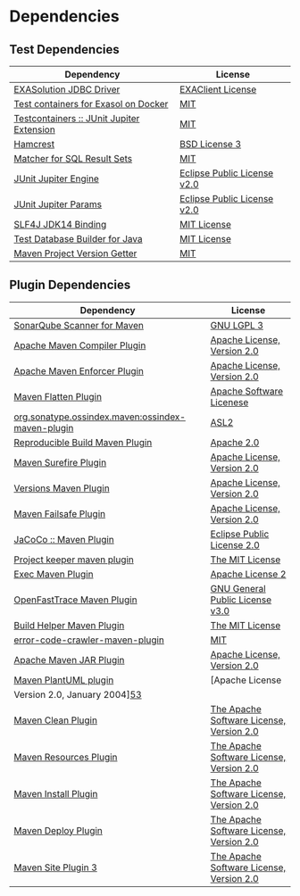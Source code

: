 <!-- @formatter:off -->
# Dependencies

## Test Dependencies

| Dependency                                     | License                           |
| ---------------------------------------------- | --------------------------------- |
| [EXASolution JDBC Driver][0]                   | [EXAClient License][1]            |
| [Test containers for Exasol on Docker][2]      | [MIT][3]                          |
| [Testcontainers :: JUnit Jupiter Extension][4] | [MIT][5]                          |
| [Hamcrest][6]                                  | [BSD License 3][7]                |
| [Matcher for SQL Result Sets][8]               | [MIT][3]                          |
| [JUnit Jupiter Engine][10]                     | [Eclipse Public License v2.0][11] |
| [JUnit Jupiter Params][10]                     | [Eclipse Public License v2.0][11] |
| [SLF4J JDK14 Binding][14]                      | [MIT License][15]                 |
| [Test Database Builder for Java][16]           | [MIT License][17]                 |
| [Maven Project Version Getter][18]             | [MIT][3]                          |

## Plugin Dependencies

| Dependency                                              | License                                                        |
| ------------------------------------------------------- | -------------------------------------------------------------- |
| [SonarQube Scanner for Maven][20]                       | [GNU LGPL 3][21]                                               |
| [Apache Maven Compiler Plugin][22]                      | [Apache License, Version 2.0][23]                              |
| [Apache Maven Enforcer Plugin][24]                      | [Apache License, Version 2.0][23]                              |
| [Maven Flatten Plugin][26]                              | [Apache Software Licenese][27]                                 |
| [org.sonatype.ossindex.maven:ossindex-maven-plugin][28] | [ASL2][27]                                                     |
| [Reproducible Build Maven Plugin][30]                   | [Apache 2.0][27]                                               |
| [Maven Surefire Plugin][32]                             | [Apache License, Version 2.0][23]                              |
| [Versions Maven Plugin][34]                             | [Apache License, Version 2.0][23]                              |
| [Maven Failsafe Plugin][36]                             | [Apache License, Version 2.0][23]                              |
| [JaCoCo :: Maven Plugin][38]                            | [Eclipse Public License 2.0][39]                               |
| [Project keeper maven plugin][40]                       | [The MIT License][41]                                          |
| [Exec Maven Plugin][42]                                 | [Apache License 2][27]                                         |
| [OpenFastTrace Maven Plugin][44]                        | [GNU General Public License v3.0][45]                          |
| [Build Helper Maven Plugin][46]                         | [The MIT License][47]                                          |
| [error-code-crawler-maven-plugin][48]                   | [MIT][3]                                                       |
| [Apache Maven JAR Plugin][50]                           | [Apache License, Version 2.0][23]                              |
| [Maven PlantUML plugin][52]                             | [Apache License
                Version 2.0, January 2004][53] |
| [Maven Clean Plugin][54]                                | [The Apache Software License, Version 2.0][27]                 |
| [Maven Resources Plugin][56]                            | [The Apache Software License, Version 2.0][27]                 |
| [Maven Install Plugin][58]                              | [The Apache Software License, Version 2.0][27]                 |
| [Maven Deploy Plugin][60]                               | [The Apache Software License, Version 2.0][27]                 |
| [Maven Site Plugin 3][62]                               | [The Apache Software License, Version 2.0][27]                 |

[1]: LICENSE-exasol-jdbc.txt
[16]: https://github.com/exasol/test-db-builder-java/
[27]: http://www.apache.org/licenses/LICENSE-2.0.txt
[32]: https://maven.apache.org/surefire/maven-surefire-plugin/
[54]: http://maven.apache.org/plugins/maven-clean-plugin/
[3]: https://opensource.org/licenses/MIT
[36]: https://maven.apache.org/surefire/maven-failsafe-plugin/
[26]: https://www.mojohaus.org/flatten-maven-plugin/
[18]: https://github.com/exasol/maven-project-version-getter
[42]: http://www.mojohaus.org/exec-maven-plugin
[34]: http://www.mojohaus.org/versions-maven-plugin/
[40]: https://github.com/exasol/project-keeper/
[7]: http://opensource.org/licenses/BSD-3-Clause
[22]: https://maven.apache.org/plugins/maven-compiler-plugin/
[5]: http://opensource.org/licenses/MIT
[17]: https://github.com/exasol/test-db-builder-java/blob/main/LICENSE
[44]: https://github.com/itsallcode/openfasttrace-maven-plugin
[39]: https://www.eclipse.org/legal/epl-2.0/
[21]: http://www.gnu.org/licenses/lgpl.txt
[2]: https://github.com/exasol/exasol-testcontainers
[38]: https://www.jacoco.org/jacoco/trunk/doc/maven.html
[53]: https://www.apache.org/licenses/LICENSE-2.0
[8]: https://github.com/exasol/hamcrest-resultset-matcher
[30]: http://zlika.github.io/reproducible-build-maven-plugin
[41]: https://github.com/exasol/project-keeper/blob/main/LICENSE
[45]: https://www.gnu.org/licenses/gpl-3.0.html
[47]: https://opensource.org/licenses/mit-license.php
[15]: http://www.opensource.org/licenses/mit-license.php
[20]: http://sonarsource.github.io/sonar-scanner-maven/
[23]: https://www.apache.org/licenses/LICENSE-2.0.txt
[24]: https://maven.apache.org/enforcer/maven-enforcer-plugin/
[0]: http://www.exasol.com
[11]: https://www.eclipse.org/legal/epl-v20.html
[58]: http://maven.apache.org/plugins/maven-install-plugin/
[10]: https://junit.org/junit5/
[28]: https://sonatype.github.io/ossindex-maven/maven-plugin/
[4]: https://testcontainers.org
[46]: http://www.mojohaus.org/build-helper-maven-plugin/
[52]: https://github.com/Huluvu424242/plantuml-maven-plugin
[6]: http://hamcrest.org/JavaHamcrest/
[14]: http://www.slf4j.org
[60]: http://maven.apache.org/plugins/maven-deploy-plugin/
[62]: http://maven.apache.org/plugins/maven-site-plugin/
[56]: http://maven.apache.org/plugins/maven-resources-plugin/
[48]: https://github.com/exasol/error-code-crawler-maven-plugin
[50]: https://maven.apache.org/plugins/maven-jar-plugin/
